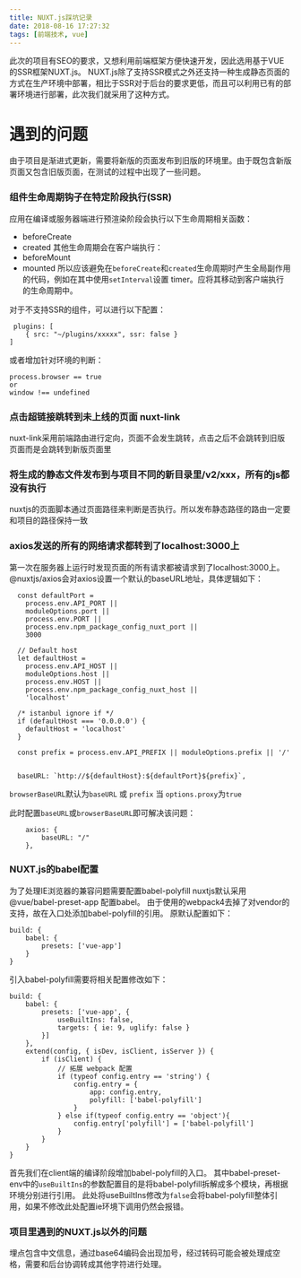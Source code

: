 ```yaml
---
title: NUXT.js踩坑记录
date: 2018-08-16 17:27:32
tags: [前端技术, vue]
---
```

此次的项目有SEO的要求，又想利用前端框架方便快速开发，因此选用基于VUE的SSR框架NUXT.js。
NUXT.js除了支持SSR模式之外还支持一种生成静态页面的方式在生产环境中部署，相比于SSR对于后台的要求更低，而且可以利用已有的部署环境进行部署，此次我们就采用了这种方式。


# 遇到的问题

由于项目是渐进式更新，需要将新版的页面发布到旧版的环境里。由于既包含新版页面又包含旧版页面，在测试的过程中出现了一些问题。

### 组件生命周期钩子在特定阶段执行(SSR)

应用在编译或服务器端进行预渲染阶段会执行以下生命周期相关函数：
* beforeCreate
* created
其他生命周期会在客户端执行：
* beforeMount
* mounted
所以应该避免在`beforeCreate`和`created`生命周期时产生全局副作用的代码，例如在其中使用`setInterval`设置 timer。应将其移动到客户端执行的生命周期中。

对于不支持SSR的组件，可以进行以下配置：
```
 plugins: [
 	{ src: "~/plugins/xxxxx", ssr: false }
]
```
或者增加针对环境的判断：
```
process.browser == true
or 
window !== undefined
```
### 点击超链接跳转到未上线的页面 nuxt-link

nuxt-link采用前端路由进行定向，页面不会发生跳转，点击之后不会跳转到旧版页面而是会跳转到新版页面里

### 将生成的静态文件发布到与项目不同的新目录里/v2/xxx，所有的js都没有执行

nuxtjs的页面脚本通过页面路径来判断是否执行。所以发布静态路径的路由一定要和项目的路径保持一致

### axios发送的所有的网络请求都转到了localhost:3000上

第一次在服务器上运行时发现页面的所有请求都被请求到了localhost:3000上。
@nuxtjs/axios会对axios设置一个默认的baseURL地址，具体逻辑如下：

```
  const defaultPort =
    process.env.API_PORT ||
    moduleOptions.port ||
    process.env.PORT ||
    process.env.npm_package_config_nuxt_port ||
    3000

  // Default host
  let defaultHost =
    process.env.API_HOST ||
    moduleOptions.host ||
    process.env.HOST ||
    process.env.npm_package_config_nuxt_host ||
    'localhost'

  /* istanbul ignore if */
  if (defaultHost === '0.0.0.0') {
    defaultHost = 'localhost'
  }
  
  const prefix = process.env.API_PREFIX || moduleOptions.prefix || '/'

  
  baseURL: `http://${defaultHost}:${defaultPort}${prefix}`,
```
`browserBaseURL`默认为`baseURL` 或 `prefix` 当 `options.proxy`为`true`

此时配置`baseURL`或`browserBaseURL`即可解决该问题：

```
    axios: {
        baseURL: "/"
    },
```

### NUXT.js的babel配置

为了处理IE浏览器的兼容问题需要配置babel-polyfill
nuxtjs默认采用 @vue/babel-preset-app 配置babel。
由于使用的webpack4去掉了对vendor的支持，故在入口处添加babel-polyfill的引用。
原默认配置如下：
```
build: {
    babel: {
        presets: ['vue-app']
    }
}
```
引入babel-polyfill需要将相关配置修改如下：

```
build: {
    babel: {
        presets: ['vue-app', {
            useBuiltIns: false,
            targets: { ie: 9, uglify: false }
        }]
    },
    extend(config, { isDev, isClient, isServer }) {
        if (isClient) {
            // 拓展 webpack 配置
            if (typeof config.entry == 'string') {
                config.entry = {
                    app: config.entry,
                    polyfill: ['babel-polyfill']
                }
            } else if(typeof config.entry == 'object'){
                config.entry['polyfill'] = ['babel-polyfill']
            }
        }
    }
}
```
首先我们在client端的编译阶段增加babel-polyfill的入口。
其中babel-preset-env中的`useBuiltIns`的参数配置目的是将babel-polyfill拆解成多个模块，再根据环境分别进行引用。
此处将useBuiltIns修改为`false`会将babel-polyfill整体引用，如果不修改此处配置ie环境下调用仍然会报错。

### 项目里遇到的NUXT.js以外的问题
埋点包含中文信息，通过base64编码会出现加号，经过转码可能会被处理成空格，需要和后台协调转成其他字符进行处理。

